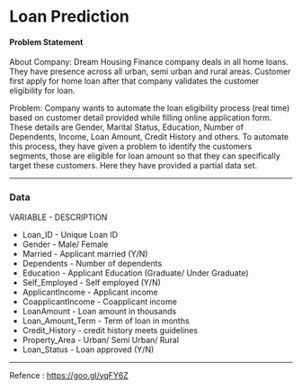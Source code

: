 # Loan Prediction

#### Problem Statement
About Company:
Dream Housing Finance company deals in all home loans. They have presence across all urban, semi urban and rural areas. Customer first apply for home loan after that company validates the customer eligibility for loan.

Problem:
Company wants to automate the loan eligibility process (real time) based on customer detail provided while filling online application form. These details are Gender, Marital Status, Education, Number of Dependents, Income, Loan Amount, Credit History and others. To automate this process, they have given a problem to identify the customers segments, those are eligible for loan amount so that they can specifically target these customers. Here they have provided a partial data set.

----

### Data

VARIABLE      -   DESCRIPTION
- Loan_ID     -   Unique Loan ID
- Gender      -   Male/ Female
- Married     -   Applicant married (Y/N)
- Dependents  -   Number of dependents
- Education   -   Applicant Education (Graduate/ Under Graduate)
- Self_Employed   -   Self employed (Y/N)
- ApplicantIncome -   Applicant income
- CoapplicantIncome   -   Coapplicant income
- LoanAmount  -   Loan amount in thousands
- Loan_Amount_Term    -   Term of loan in months
- Credit_History  -   credit history meets guidelines
- Property_Area   -   Urban/ Semi Urban/ Rural
- Loan_Status     -   Loan approved (Y/N)

---

Refence : https://goo.gl/yqFY6Z
